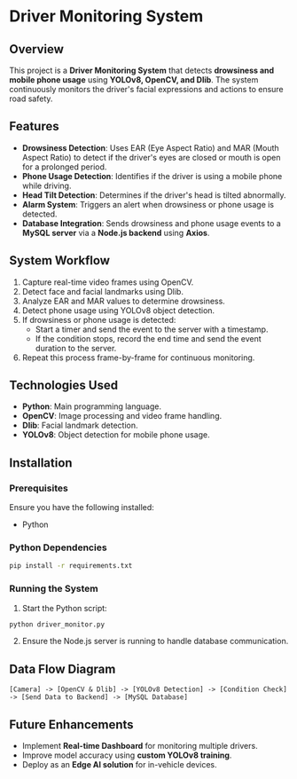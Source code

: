 # Driver Monitoring System

## Overview
This project is a **Driver Monitoring System** that detects **drowsiness and mobile phone usage** using **YOLOv8, OpenCV, and Dlib**. The system continuously monitors the driver's facial expressions and actions to ensure road safety.

## Features
- **Drowsiness Detection**: Uses EAR (Eye Aspect Ratio) and MAR (Mouth Aspect Ratio) to detect if the driver's eyes are closed or mouth is open for a prolonged period.
- **Phone Usage Detection**: Identifies if the driver is using a mobile phone while driving.
- **Head Tilt Detection**: Determines if the driver's head is tilted abnormally.
- **Alarm System**: Triggers an alert when drowsiness or phone usage is detected.
- **Database Integration**: Sends drowsiness and phone usage events to a **MySQL server** via a **Node.js backend** using **Axios**.

## System Workflow
1. Capture real-time video frames using OpenCV.
2. Detect face and facial landmarks using Dlib.
3. Analyze EAR and MAR values to determine drowsiness.
4. Detect phone usage using YOLOv8 object detection.
5. If drowsiness or phone usage is detected:
   - Start a timer and send the event to the server with a timestamp.
   - If the condition stops, record the end time and send the event duration to the server.
6. Repeat this process frame-by-frame for continuous monitoring.

## Technologies Used
- **Python**: Main programming language.
- **OpenCV**: Image processing and video frame handling.
- **Dlib**: Facial landmark detection.
- **YOLOv8**: Object detection for mobile phone usage.

## Installation
### Prerequisites
Ensure you have the following installed:
- Python

### Python Dependencies
```sh
pip install -r requirements.txt
```

### Running the System
1. Start the Python script:
```sh
python driver_monitor.py
```
2. Ensure the Node.js server is running to handle database communication.

## Data Flow Diagram
```text
[Camera] -> [OpenCV & Dlib] -> [YOLOv8 Detection] -> [Condition Check] -> [Send Data to Backend] -> [MySQL Database]
```

## Future Enhancements
- Implement **Real-time Dashboard** for monitoring multiple drivers.
- Improve model accuracy using **custom YOLOv8 training**.
- Deploy as an **Edge AI solution** for in-vehicle devices.


